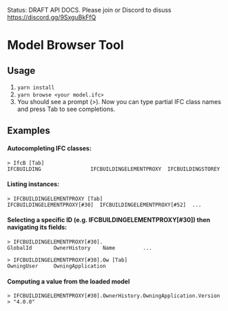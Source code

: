 Status: DRAFT API DOCS.  Please join or Discord to disuss https://discord.gg/9SxguBkFfQ


# Model Browser Tool

## Usage

1. ```yarn install```
2. ```yarn browse <your model.ifc>```
3. You should see a prompt (>). Now you can type partial IFC class names and press Tab to see completions.


## Examples
#### Autocompleting IFC classes:
```
> IfcB [Tab]
IFCBUILDING                IFCBUILDINGELEMENTPROXY  IFCBUILDINGSTOREY
```
#### Listing instances:
```
> IFCBUILDINGELEMENTPROXY [Tab]
IFCBUILDINGELEMENTPROXY[#30]  IFCBUILDINGELEMENTPROXY[#52]  ...
```

#### Selecting a specific ID (e.g. IFCBUILDINGELEMENTPROXY[#30]) then navigating its fields:
```
> IFCBUILDINGELEMENTPROXY[#30].
GlobalId       OwnerHistory    Name         ...

> IFCBUILDINGELEMENTPROXY[#30].Ow [Tab]
OwningUser     OwningApplication
```

#### Computing a value from the loaded model

```
> IFCBUILDINGELEMENTPROXY[#30].OwnerHistory.OwningApplication.Version
> "4.0.0"
```
